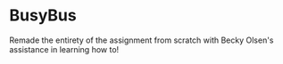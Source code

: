 # BusyBus
Remade the entirety of the assignment from scratch with Becky Olsen's assistance in learning how to!
